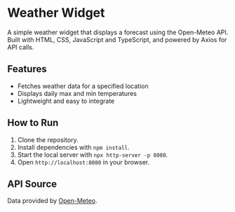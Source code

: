 # Weather Widget

A simple weather widget that displays a forecast using the Open-Meteo API. Built with HTML, CSS, JavaScript and TypeScript, and powered by Axios for API calls. 

## Features
- Fetches weather data for a specified location
- Displays daily max and min temperatures
- Lightweight and easy to integrate

## How to Run
1. Clone the repository.
2. Install dependencies with `npm install`.
3. Start the local server with `npx http-server -p 8080`.
4. Open `http://localhost:8080` in your browser.

## API Source
Data provided by [Open-Meteo](https://open-meteo.com/).
